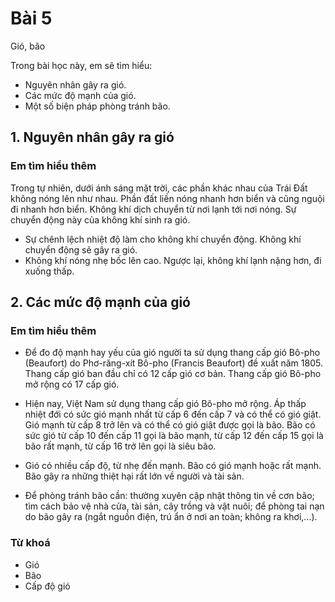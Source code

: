 # Bài 5
Gió, bão

Trong bài học này, em sẽ tìm hiểu:
- Nguyên nhân gây ra gió.
- Các mức độ mạnh của gió.
- Một số biện pháp phòng tránh bão.

## 1. Nguyên nhân gây ra gió
### Em tìm hiểu thêm
Trong tự nhiên, dưới ánh sáng mặt trời, các phần khác nhau của Trái Đất không nóng lên như nhau. Phần đất liền nóng nhanh hơn biển và cũng nguội đi nhanh hơn biển. Không khí dịch chuyển từ nơi lạnh tới nơi nóng. Sự chuyển động này của không khí sinh ra gió.

- Sự chênh lệch nhiệt độ làm cho không khí chuyển động. Không khí chuyển động sẽ gây ra gió.
- Không khí nóng nhẹ bốc lên cao. Ngược lại, không khí lạnh nặng hơn, đi xuống thấp.

## 2. Các mức độ mạnh của gió
### Em tìm hiểu thêm
- Để đo độ mạnh hay yếu của gió người ta sử dụng thang cấp gió Bô-pho (Beaufort) do Phơ-răng-xít Bô-pho (Francis Beaufort) đề xuất năm 1805. Thang cấp gió ban đầu chỉ có 12 cấp gió cơ bản. Thang cấp gió Bô-pho mở rộng có 17 cấp gió.
- Hiện nay, Việt Nam sử dụng thang cấp gió Bô-pho mở rộng. Áp thấp nhiệt đới có sức gió mạnh nhất từ cấp 6 đến cấp 7 và có thể có gió giật. Gió mạnh từ cấp 8 trở lên và có thể có gió giật được gọi là bão. Bão có sức gió từ cấp 10 đến cấp 11 gọi là bão mạnh, từ cấp 12 đến cấp 15 gọi là bão rất mạnh, từ cấp 16 trở lên gọi là siêu bão.

- Gió có nhiều cấp độ, từ nhẹ đến mạnh. Bão có gió mạnh hoặc rất mạnh. Bão gây ra những thiệt hại rất lớn về người và tài sản.
- Để phòng tránh bão cần: thường xuyên cập nhật thông tin về cơn bão; tìm cách bảo vệ nhà cửa, tài sản, cây trồng và vật nuôi; để phòng tai nạn do bão gây ra (ngắt nguồn điện, trú ẩn ở nơi an toàn; không ra khơi,...).

### Từ khoá
- Gió
- Bão
- Cấp độ gió
